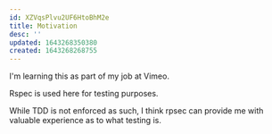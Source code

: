 ```yaml
---
id: XZVqsPlvu2UF6HtoBhM2e
title: Motivation
desc: ''
updated: 1643268350380
created: 1643268268755
---
```


I'm learning this as part of my job at Vimeo.

Rspec is used here for testing purposes.

While TDD is not enforced as such, I think rpsec can provide me with valuable experience as to what testing is.

